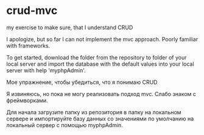 # crud-mvc
my exercise to make sure, that I understand CRUD


I apologize, but so far I can not implement the mvc approach. Poorly familiar with frameworks.


To get started, download the folder from the repository to folder of your local server and import the database with the default values ​​into your local server with help 'myphpAdmin'.

Мое упражнение, чтобы убедиться, что я понимаю CRUD

Я извиняюсь, но пока не могу реализовать подход mvc. Слабо знаком с фреймворками.

Для начала загрузите папку из репозитория в папку на локальном сервере и импортируйте базу данных со значениями по умолчанию на локальный сервер с помощью myphpAdmin.

